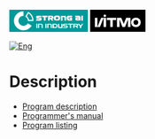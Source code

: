 [![SAI](./media/SAI_badge_flat.svg)](https://sai.itmo.ru/)
[![ITMO](./media/ITMO_badge_flat_rus.svg)](https://en.itmo.ru/en/)

[![Eng](https://img.shields.io/badge/lang-ru-yellow.svg)](/docs/README.md)

# Description #

* [Program description](program-description.md)
* [Programmer's manual](programmers-guide.md)
* [Program listing](program-src.md)

